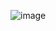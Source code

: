 ![image](https://github.com/Pro-shanto06/Digital-Clock/assets/123327841/324e0390-2bf4-4e58-baae-603c4762ba0f)
